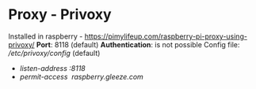 # Proxy - Privoxy
Installed in raspberry - https://pimylifeup.com/raspberry-pi-proxy-using-privoxy/
**Port**: 8118 (default)
**Authentication**: is not possible
Config file: */etc/privoxy/config* (default)
- *listen-address :8118*
- *permit-access  raspberry.gleeze.com*
